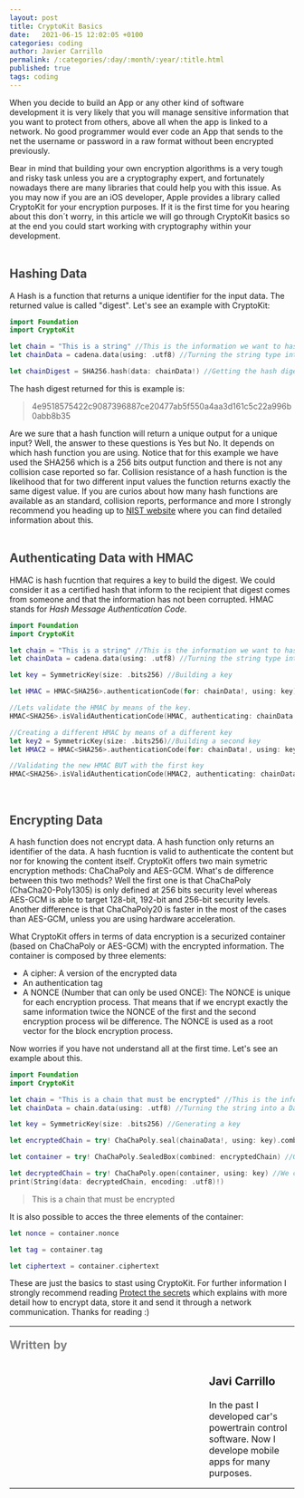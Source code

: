```yaml
---
layout: post
title: CryptoKit Basics
date:   2021-06-15 12:02:05 +0100
categories: coding
author: Javier Carrillo
permalink: /:categories/:day/:month/:year/:title.html
published: true
tags: coding
---
```

When you decide to build an App or any other kind of software development it is very likely that you will manage sensitive information that you want to protect from others, above all when the app is linked to a network. No good programmer would ever code an App that sends to the net the username or password in a raw format without been encrypted previously.

Bear in mind that building your own encryption algorithms is a very tough and risky task unless you are a cryptography expert, and fortunately nowadays there are many libraries that could help you with this issue. As you may now if you are an iOS developer, Apple provides a library called CryptoKit for your encryption purposes. If it is the first time for you hearing about this don´t worry, in this article we will go through CryptoKit basics so at the end you could start working with cryptography within your development.
<br>
<br>
<h2 style="color: #403F3F">Hashing Data</h2>
A Hash is a function that returns a unique identifier for the input data. The returned value is called "digest". Let's see an example with CryptoKit:

```swift
import Foundation
import CryptoKit

let chain = "This is a string" //This is the information we want to hash
let chainData = cadena.data(using: .utf8) //Turning the string type into data type

let chainDigest = SHA256.hash(data: chainData!) //Getting the hash digest
```
The hash digest returned for this is example is:
> 4e9518575422c9087396887ce20477ab5f550a4aa3d161c5c22a996b0abb8b35

Are we sure that a hash function will return a unique output for a unique input? Well, the answer to these questions is Yes but No. It depends on which hash function you are using. Notice that for this example we have used the SHA256 which is a 256 bits output function and there is not any collision case reported so far. Collision resistance of a hash function is the likelihood that for two different input values the function returns exactly the same digest value. If you are curios about how many hash functions are available as an standard, collision reports, performance and more I strongly recommend you heading up to <a href="https://www.nist.gov">NIST website</a> where you can find detailed information about this.
<br>
<br>
<h2 style="color: #403F3F">Authenticating Data with HMAC</h2>
HMAC is hash fucntion that requires a key to build the digest. We could consider it as a certified hash that inform to the recipient that digest comes from someone and that the information has not been corrupted. HMAC stands for <i>Hash Message Authentication Code</i>.

```swift
import Foundation
import CryptoKit

let chain = "This is a string" //This is the information we want to hash
let chainData = cadena.data(using: .utf8) //Turning the string type into data type

let key = SymmetricKey(size: .bits256) //Building a key

let HMAC = HMAC<SHA256>.authenticationCode(for: chainData!, using: key) //Creating the HMAC by means of the key

//Lets validate the HMAC by means of the key.
HMAC<SHA256>.isValidAuthenticationCode(HMAC, authenticating: chainData!, using: key) //It will return a true because it takes the key used for creating the HMAC

//Creating a different HMAC by means of a different key
let key2 = SymmetricKey(size: .bits256)//Building a second key
let HMAC2 = HMAC<SHA256>.authenticationCode(for: chainData!, using: key2)//Creating a new HMAC with the second key

//Validating the new HMAC BUT with the first key
HMAC<SHA256>.isValidAuthenticationCode(HMAC2, authenticating: chainData!, using: key)//It will return false because is using the first key to validate a HMAC created by means of key2
```


<br>
<h2 style="color: #403F3F">Encrypting Data</h2>
A hash function does not encrypt data. A hash function only returns an identifier of the data. A hash fucntion is valid to authenticate the content but nor for knowing the content itself. CryptoKit offers two main symetric encryption methods: ChaChaPoly and AES-GCM. What's de difference between this two methods? Well the first one is that ChaChaPoly (ChaCha20-Poly1305) is only defined at 256 bits security level whereas AES-GCM is able to target 128-bit, 192-bit and 256-bit security levels. Another difference is that ChaChaPoly20 is faster in the most of the cases than AES-GCM, unless you are using hardware acceleration.

What CryptoKit offers in terms of data encryption is a securized container (based on ChaChaPoly or AES-GCM) with the encrypted information. The container is composed by three elements:
- A cipher: A version of the encrypted data
- An authentication tag
- A NONCE (Number that can only be used ONCE): The NONCE is unique for each encryption process. That means that if we encrypt exactly the same information twice the NONCE of the first and the second encryption process wil be difference. The NONCE is used as a root vector for the block encryption process.

Now worries if you have not understand all at the first time. Let's see an example about this.

```swift
import Foundation
import CryptoKit

let chain = "This is a chain that must be encrypted" //This is the information we want to encrypt
let chainData = chain.data(using: .utf8) //Turning the string into a Data type

let key = SymmetricKey(size: .bits256) //Generating a key

let encryptedChain = try! ChaChaPoly.seal(chainaData!, using: key).combined //We use the key to generate the three elements that must have the container

let container = try! ChaChaPoly.SealedBox(combined: encryptedChain) //Generating the container with the three elements

let decryptedChain = try! ChaChaPoly.open(container, using: key) //We coul only open/decrypt the container with the exact same key that was used to encrypt the information
print(String(data: decryptedChain, encoding: .utf8)!)
```

> This is a chain that must be encrypted

It is also possible to acces the three elements of the container:

```swift
let nonce = container.nonce 

let tag = container.tag

let ciphertext = container.ciphertext 
```
These are just the basics to stast using CryptoKit. For further information I strongly recommend reading <a href="">Protect the secrets</a> which explains with more detail how to encrypt data, store it and send it through a network communication.
Thanks for reading :)

<table style="border-right: 0px solid gray; border-left: 0px solid gray; width: 100%">
    <tr style="border-right: 0px solid gray; border-left: 0px solid gray">
        <td style="border-top: 2px solid gray; border-left: 0px solid gray; border-right: 0px solid gray; border-bottom: 0px solid gray; width: 70%; color: gray; font-size: 20px; text-align: left; vertical-align: top; padding: 0px">
            <p><b>Written by</b></p>
        </td>
        <td style="border-top: 2px solid gray; border-left: 0px solid gray; border-right: 0px solid gray; border-bottom: 0px solid gray; width: 70%; text-align: left; vertical-align: top; padding: 0px">
        </td>
    </tr>
    <tr style="border-right: 0px solid gray; border-left: 0px solid gray">
        <td style="width: 30%; border-top: 0px solid gray; border-left: 0px solid gray; border-right: 0px solid gray; border-bottom: 2px solid gray; color: gray; font-size: 20px; background-color: #FDFDFD; text-align: left; vertical-align: top; padding: 0px">
        </td>
        <td style="width: 30%; border-top: 0px solid gray; border-left: 0px solid gray; border-right: 0px solid gray; border-bottom: 2px solid gray; background-color: #FDFDFD; text-align: left; vertical-align: top; padding: 0px">
            <p style="font-size: 20px;"><b>Javi Carrillo</b></p>
            <p>In the past I developed car's powertrain control software. Now I develope mobile apps for many purposes.</p>
        </td>
    </tr>
</table>





